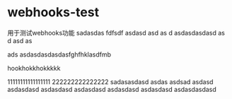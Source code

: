# webhooks-test
用于测试webhooks功能
sadasdas
fdfsdf
asdasd
asd
as
d
asdasdasdasd
as
d
asd
as

ads
asdasdasdasdasfghfhklasdfmb

hookhokkhokkkkk


11111111111111111
222222222222222
sadasasdasd
asdas
asdsad
asdasd
asdasdasd
asdasdasd
asdasdasd
asdasdasd
asdasdasd
asdasdasdasd
